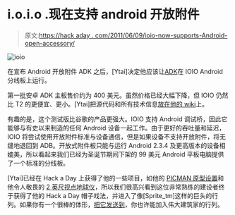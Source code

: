 # i.o.i.o .现在支持 android 开放附件

> 原文:[https://hack aday . com/2011/06/09/ioio-now-supports-Android-open-accessory/](https://hackaday.com/2011/06/09/ioio-now-supports-android-open-accessory/)

![](../Images/70b9c569449c44d62edb4ea2b366cc85.png "ioio")

在宣布 Android 开放附件 ADK 之后，[Ytai]决定他应该让[ADK](http://ytai-mer.blogspot.com/2011/06/ioio-over-openaccessory-adk-available.html)在 IOIO Android 分线板上运行。

第一批安卓 ADK 主板售价约为 400 美元。虽然价格已经大幅下降，但 IOIO 仍然比 T2 的更便宜、更小。[Ytai]把源代码和所有技术信息[放在他的 wiki](http://codaset.com/ytai/ioio/wiki)上。

有趣的是，这个测试版比谷歌的产品更强大。IOIO 支持 Android 调试桥，因此它能够与有史以来制造的任何 Android 设备一起工作。由于更好的吞吐量和延迟，IOIO 将尝试使用开放附件标准与设备通信，但是如果设备不支持开放附件，将无缝地退回到 ADB。开放式附件板只能与运行 Android 2.3.4 及更高版本的设备相媲美，所以看起来我们已经为圣诞节期间下架的 99 美元 Android 平板电脑提供了一个标准的分线板。

[Ytai]已经在 Hack a Day 上获得了他的一些项目，如他的 [PICMAN 原型设置](http://hackaday.com/2010/04/13/picman-a-diy-prototyping-setup/)和他令人敬畏的 [2 英尺视点地球仪](http://hackaday.com/2010/08/12/2-foot-tall-pov-globe/)，所以我们很高兴看到这位非常熟练的建设者终于获得了他的 Hack a Day 帽子戏法，并进入了像[Sprite_tm]这样的巨头的行列。如果你有一个很棒的体形，[把它发送到](http://hackaday.com/contact-hack-a-day/)，你也许能加入伟大建筑家的行列。